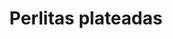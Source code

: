 ---
title: Perlitas plateadas
date: 
draft: false

# descripcion
description : Aro trepador de plata

# precio
price: $ 880

materials: Plata 925

color: Plateado

dimensions: 

code: 01-07-0004

type: "Aros"

# Images
# first image will be shown in the product page
images:
  # - image: "images/path_to_image"
  # La ubicacion de las imagenes es imagenes/Aros/Trepadores/01-07-0004-perlitas-plateadas
  - image: "./images/aros/trepadores/01-07-0004-perlitas-plateadas_a.jpg"
  - image: "./images/aros/trepadores/01-07-0004-perlitas-plateadas_b.jpeg"
---